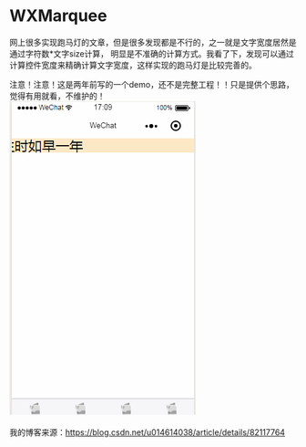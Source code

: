 # WXMarquee
网上很多实现跑马灯的文章，但是很多发现都是不行的，之一就是文字宽度居然是通过字符数*文字size计算，
明显是不准确的计算方式。我看了下，发现可以通过计算控件宽度来精确计算文字宽度，这样实现的跑马灯是比较完善的。
<br>

注意！注意！这是两年前写的一个demo，还不是完整工程！！只是提供个思路，觉得有用就看，不维护的！
<br>
![image](https://github.com/bifan-wei/WXMarquee/blob/master/pic.gif)
<br>
<br>
我的博客来源：https://blog.csdn.net/u014614038/article/details/82117764

